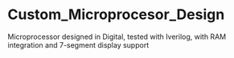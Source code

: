 # Custom_Microprocesor_Design
Microprocessor designed in Digital, tested with Iverilog, with RAM integration and 7-segment display support 
